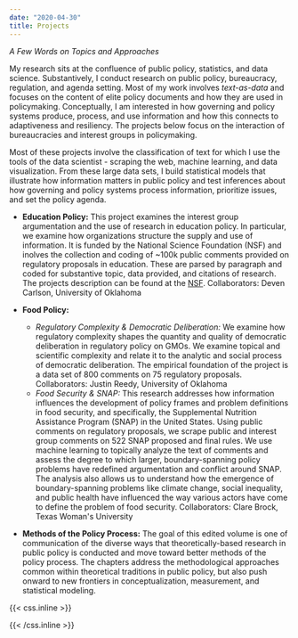 ```yaml
---
date: "2020-04-30"
title: Projects
---
```


*A Few Words on Topics and Approaches*

My research sits at the confluence of public policy, statistics, and data science. Substantively, I conduct research on public policy, bureaucracy, regulation, and agenda setting. Most of my work involves *text-as-data* and focuses on the content of elite policy documents and how they are used in policymaking. Conceptually, I am interested in how governing and policy systems produce, process, and use information and how this connects to adaptiveness and resiliency. The projects below focus on the interaction of bureaucracies and interest groups in policymaking.

Most of these projects involve the classification of text for which I use the tools of the data scientist - scraping the web, machine learning, and data visualization. From these large data sets, I build statistical models that illustrate how information matters in public policy and test inferences about how governing and policy systems process information, prioritize issues, and set the policy agenda.

- **Education Policy:** This project examines the interest group argumentation and the use of research in education policy. In particular, we examine how organizations structure the supply and use of information. It is funded by the National Science Foundation (NSF) and inolves the collection and coding of ~100k public comments provided on regulatory proposals in education. These are parsed by paragraph and coded for substantive topic, data provided, and citations of research. The projects description can be found at the [NSF](https://www.nsf.gov/awardsearch/showAward?AWD_ID=1827494&HistoricalAwards=false). Collaborators: Deven Carlson, University of Oklahoma

- **Food Policy:**
  - *Regulatory Complexity & Democratic Deliberation:* We examine how regulatory complexity shapes the quantity and quality of democratic deliberation in regulatory policy on GMOs. We examine topical and scientific complexity and relate it to the analytic and social process of democratic deliberation. The empirical foundation of the project is a data set of 800 comments on 75 regulatory proposals. Collaborators: Justin Reedy, University of Oklahoma
  - *Food Security & SNAP:* This research addresses how information influences the development of policy frames and problem definitions in food security, and specifically, the Supplemental Nutrition Assistance Program (SNAP) in the United States. Using public comments on regulatory proposals, we scrape public and interest group comments on 522 SNAP proposed and final rules. We use machine learning to topically analyze the text of comments and assess the degree to which larger, boundary-spanning policy problems have redefined argumentation and conflict around SNAP. The analysis also allows us to understand how the emergence of boundary-spanning problems like climate change, social inequality, and public health have influenced the way various actors have come to define the problem of food security. Collaborators: Clare Brock, Texas Woman's University

- **Methods of the Policy Process:** The goal of this edited volume is one of communication of the diverse ways that theoretically-based research in public policy is conducted and move toward better methods of the policy process. The chapters address the methodological approaches common within theoretical traditions in public policy, but also push onward to new frontiers in conceptualization, measurement, and statistical modeling.


{{< css.inline >}}
<style>
.canon { background: white; width: 100%; height: auto;}
</style>
{{< /css.inline >}}